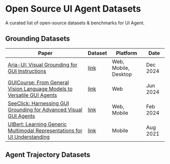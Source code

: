 # Open Source UI Agent Datasets

A curated list of open-source datasets & benchmarks for UI Agent.

## Grounding Datasets

| Paper                                                                                  | Dataset  | Platform | Date     |
|----------------------------------------------------------------------------------------| --- |----------|----------|
| [Aria-UI: Visual Grounding for GUI Instructions](https://www.arxiv.org/abs/2412.16256) | [link](https://huggingface.co/datasets/Aria-UI/Aria-UI_Data) | Web, Mobile, Desktop | Dec 2024 |
| [GUICourse: From General Vision Language Models to Versatile GUI Agents](https://arxiv.org/abs/2406.11317) | [link](https://github.com/RUCBM/GUICourse) | Web | Jun 2024 |
| [SeeClick: Harnessing GUI Grounding for Advanced Visual GUI Agents](https://arxiv.org/abs/2401.10935) | [link](https://github.com/njucckevin/SeeClick/blob/main/readme_data.md) | Web, Mobile | Feb 2024 |
| [UIBert: Learning Generic Multimodal Representations for UI Understanding](https://arxiv.org/abs/2107.13731) | [link](https://github.com/google-research-datasets/uibert) | Mobile | Aug 2021 |





## Agent Trajectory Datasets

